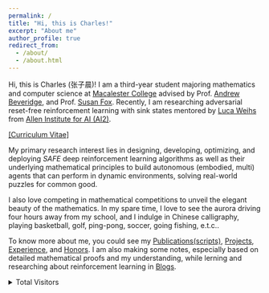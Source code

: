 ```yaml
---
permalink: /
title: "Hi, this is Charles!"
excerpt: "About me"
author_profile: true
redirect_from: 
  - /about/
  - /about.html
---
```

Hi, this is Charles (张子晨)! I am a third-year student majoring mathematics and computer science at [Macalester College](https://www.macalester.edu/) advised by Prof. [Andrew Beveridge](https://mathbeveridge.github.io/), and Prof. [Susan Fox](https://www.macalester.edu/~fox/). Recently, I am researching adversarial reset-free reinforcement learning with sink states mentored by [Luca Weihs](https://lucaweihs.github.io/) from [Allen Institute for AI (AI2)](https://allenai.org/). 

[[Curriculum Vitae]](https://zcczhang.github.io/files/CV.pdf)

My primary research interest lies in designing, developing, optimizing, and deploying *SAFE* deep reinforcement learning algorithms as well as their underlying mathematical principles to build autonomous (embodied, multi) agents that can perform in dynamic environments, solving real-world puzzles for common good. 

I also love competing in mathematical competitions to unveil the elegant beauty of the mathematics. In my spare time, I love to see the aurora driving four hours away from my school, and I indulge in Chinese calligraphy, playing basketball, golf, ping-pong, soccer, going fishing, e.t.c.. 

To know more about me, you could see my [Publications(scripts)](https://zcczhang.github.io/publications/), [Projects](https://zcczhang.github.io/projects/), [Experience](https://zcczhang.github.io/experience/), and [Honors](https://zcczhang.github.io/honors/). I am also making some notes, especially based on detailed mathematical proofs and my understanding, while lerning and researching about reinforcement learning in [Blogs](https://zcczhang.github.io/blogs/).

<!-- 
<details>
<summary>Okay, for more...</summary>
<br>
I am a highly passionate third-year Mathematics and Computer Science student at Macalester College with a solid background in both pure mathematics and applied mathematics involved with computer and data science. My primary research interest lies in designing, developing, optimizing, and deploying deep reinforcement learning algorithms as well as their underlying mathematical principles to build autonomous agents that can perform in dynamic environments, sovling real-world puzzles for social good. Recently, I am researching about reset-free models for reinforcement learning. I also love competing in mathematical competitions to unveil the elegant beauty of the mathematics. With proficient skills in <i>Python, R, Java, MATLAB, SQL, HTML, CSS</i>, I love using mathematical thinking to solve practical problems as well.
<br>
I love to see the aurora driving four hours away from my school, and I indulge in Chinese calligraphy, playing basketball, golf, ping-pong, soccer, going fishing, e.t.c. in my spare time. 
 </details> -->
 


<details>
<summary>
Total Visitors
</summary>
<script type="text/javascript" id="clustrmaps" src="//cdn.clustrmaps.com/map_v2.js?cl=5ee2ff&w=400&t=tt&d=5De8UX9TDFsVQrQw4cE3CBhNblYyl2vQbk42qsTB9Fw&co=ffffff&cmo=d99cff&cmn=ffa3b9&ct=808080"></script>
</details>
